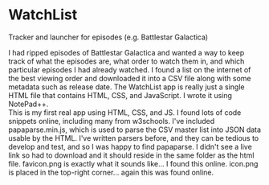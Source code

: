 # WatchList
Tracker and launcher for episodes (e.g. Battlestar Galactica)

I had ripped episodes of Battlestar Galactica and wanted a way to keep track of what the episodes are, what order to watch them in, and which particular episodes I had already watched. I found a list on the internet of the best viewing order and downloaded it into a CSV file along with some metadata such as release date.  The WatchList app is really just a single HTML file that contains HTML, CSS, and JavaScript. I wrote it using NotePad++.  
This is my first real app using HTML, CSS, and JS.  I found lots of code snippets online, including many from w3schools. 
I've included papaparse.min.js, which is used to parse the CSV master list into JSON data usable by the HTML. I've written parsers before, and they can be tedious to develop and test, and so I was happy to find papaparse. I didn't see a live link so had to download and it should reside in the same folder as the html file.
favicon.png is exactly what it sounds like... I found this online.
icon.png is placed in the top-right corner... again this was found online.
